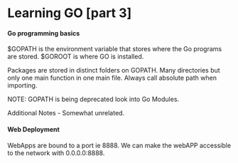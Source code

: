 # Learning GO [part 3]

#### Go programming basics 
$GOPATH is the environment variable that stores where the Go programs are
stored. $GOROOT is where GO is installed.


Packages are stored in distinct folders on GOPATH. Many directories but only one
main function in one main file. Always call absolute path when importing.

NOTE: GOPATH is being deprecated look into Go Modules.



Additional Notes - Somewhat unrelated.

#### Web Deployment 
WebApps are bound to a port ie 8888.
We can make the webAPP accessible to the network with 0.0.0.0:8888.


